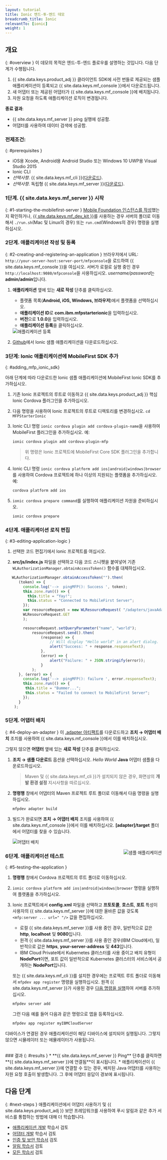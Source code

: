 ```yaml
---
layout: tutorial
title: Ionic 엔드-투-엔드 데모
breadcrumb_title: Ionic
relevantTo: [ionic]
weight: 1
---
```

<!-- NLS_CHARSET=UTF-8 -->
## 개요
{: #overview }
이 데모의 목적은 엔드-투-엔드 플로우를 설명하는 것입니다. 다음 단계가 수행됩니다.

1. {{ site.data.keys.product_adj }} 클라이언트 SDK에 사전 번들로 제공되는 샘플 애플리케이션이 등록되고 {{ site.data.keys.mf_console }}에서 다운로드됩니다.
2. 새 어댑터 또는 제공된 어댑터가 {{ site.data.keys.mf_console }}에 배치됩니다.  
3. 자원 요청을 하도록 애플리케이션 로직이 변경됩니다.

**종료 결과**:

* {{ site.data.keys.mf_server }} ping 실행에 성공함.
* 어댑터를 사용하여 데이터 검색에 성공함.

### 전제조건:
{: #prerequisites }
* iOS용 Xcode, Android용 Android Studio 또는 Windows 10 UWP용 Visual Studio 2015
* Ionic CLI
* *선택사항*. {{ site.data.keys.mf_cli }}([다운로드]({{site.baseurl}}/downloads)).
* *선택사항*. 독립형 {{ site.data.keys.mf_server }}([다운로드]({{site.baseurl}}/downloads)).

### 1단계. {{ site.data.keys.mf_server }} 시작
{: #1-starting-the-mobilefirst-server }
[Mobile Foundation 인스턴스를 작성](../../ibmcloud/using-mobile-foundation)했는지 확인하거나, [{{ site.data.keys.mf_dev_kit }}](../../installation-configuration/development/mobilefirst)를 사용하는 경우 서버의 폴더로 이동해서 `./run.sh`(Mac 및 Linux의 경우) 또는 `run.cmd`(Windows의 경우) 명령을 실행하십시오.

### 2단계. 애플리케이션 작성 및 등록
{: #2-creating-and-registering-an-application }
브라우저에서 URL: `http://your-server-host:server-port/mfpconsole`을 로드하여 {{ site.data.keys.mf_console }}을 여십시오. 서버가 로컬로 실행 중인 경우 `http://localhost:9080/mfpconsole`을 사용하십시오. *username/password*는 **admin/admin**입니다.

1. **애플리케이션** 옆에 있는 **새로 작성** 단추를 클릭하십시오.
    * 플랫폼 목록(**Android, iOS, Windows, 브라우저**)에서 플랫폼을 선택하십시오.
    * **애플리케이션 ID**로 **com.ibm.mfpstarterionic**을 입력하십시오.
    * **버전**으로 **1.0.0**을 입력하십시오.
    * **애플리케이션 등록**을 클릭하십시오.

    <img class="gifplayer" alt="애플리케이션 등록" src="register-an-application-ionic.png"/>

2. [Github](https://github.ibm.com/MFPSamples/MFPStarterIonic)에서 Ionic 샘플 애플리케이션을 다운로드하십시오.

### 3단계: Ionic 애플리케이션에 MobileFirst SDK 추가
{: #adding_mfp_ionic_sdk}

아래 단계에 따라 다운로드한 Ionic 샘플 애플리케이션에 MobileFirst Ionic SDK를 추가하십시오.

1. 기존 Ionic 프로젝트의 루트로 이동하고 {{ site.data.keys.product_adj }} 핵심 Ionic Cordova 플러그인을 추가하십시오.

2. 다음 명령을 사용하여 Ionic 프로젝트의 루트로 디렉토리를 변경하십시오. `cd MFPStarterIonic`

3. Ionic CLI 명령 `ionic cordova plugin add cordova-plugin-name`을 사용하여 MobileFirst 플러그인을 추가하십시오.
예:

   ```bash
   ionic cordova plugin add cordova-plugin-mfp
   ```

   > 위 명령은 Ionic 프로젝트에 MobileFirst Core SDK 플러그인을 추가합니다.

4. Ionic CLI 명령 `ionic cordova platform add ios|android|windows|browser`를 사용하여 Cordova 프로젝트에 하나 이상의 지원되는 플랫폼을 추가하십시오. 예:

   ```bash
   cordova platform add ios
   ```

5. `ionic cordova prepare command`를 실행하여 애플리케이션 자원을 준비하십시오.

   ```bash
   ionic cordova prepare
   ```

### 4단계. 애플리케이션 로직 편집
{: #3-editing-application-logic }
1. 선택한 코드 편집기에서 Ionic 프로젝트를 여십시오.

2. **src/js/index.js** 파일을 선택하고 다음 코드 스니펫을 붙여넣어 기존 `WLAuthorizationManager.obtainAccessToken()` 함수를 대체하십시오.

```javascript
   WLAuthorizationManager.obtainAccessToken("").then(
      (token) => {
        console.log('-->  pingMFP(): Success ', token);
        this.zone.run(() => {
          this.title = "Yay!";
          this.status = "Connected to MobileFirst Server";
        });
        var resourceRequest = new WLResourceRequest( "/adapters/javaAdapter/resource/greet/",
        WLResourceRequest.GET
        );

        resourceRequest.setQueryParameter("name", "world");
            resourceRequest.send().then(
                (response) => {
                    // Will display "Hello world" in an alert dialog.
                    alert("Success: " + response.responseText);
                },
                (error) => {
                    alert("Failure: " + JSON.stringify(error));
                }
            );
      }, (error) => {
        console.log('-->  pingMFP(): failure ', error.responseText);
        this.zone.run(() => {
         this.title = "Bummer...";
         this.status = "Failed to connect to MobileFirst Server";
        });
      }
    );
```

### 5단계. 어댑터 배치
{: #4-deploy-an-adapter }
이 [.adapter 아티팩트](../javaAdapter.adapter)를 다운로드하고 **조치 → 어댑터 배치** 조치를 사용하여 {{ site.data.keys.mf_console }}에서 이를 배치하십시오.

그렇지 않으면 **어댑터** 옆에 있는 **새로 작성** 단추를 클릭하십시오.  

1. **조치 → 샘플 다운로드** 옵션을 선택하십시오. *Hello World* **Java** 어댑터 샘플을 다운로드하십시오.

    > Maven 및 {{ site.data.keys.mf_cli }}가 설치되지 않은 경우, 화면상의 **개발 환경 설정** 지시사항을 따르십시오.

2. **명령행** 창에서 어댑터의 Maven 프로젝트 루트 폴더로 이동해서 다음 명령을 실행하십시오.

    ```bash
    mfpdev adapter build
    ```

3. 빌드가 완료되면 **조치 → 어댑터 배치** 조치를 사용하여 {{ site.data.keys.mf_console }}에서 이를 배치하십시오. **[adapter]/target** 폴더에서 어댑터를 찾을 수 있습니다.

    <img class="gifplayer" alt="어댑터 배치" src="create-an-adapter.png"/>   


<img src="ionicQuickStart.png" alt="샘플 애플리케이션" style="float:right"/>

### 6단계. 애플리케이션 테스트
{: #5-testing-the-application }
1. **명령행** 창에서 Cordova 프로젝트의 루트 폴더로 이동하십시오.
2. `ionic cordova platform add ios|android|windows|browser` 명령을 실행하여 플랫폼을 추가하십시오.
3. Ionic 프로젝트에서 **config.xml** 파일을 선택하고 **프토토콜**, **호스트**, **포트** 특성이 사용자의 {{ site.data.keys.mf_server }}에 대한 올바른 값을 갖도록 `<mfp:server ... url=" "/>` 값을 편집하십시오.
    * 로컬 {{ site.data.keys.mf_server }}를 사용 중인 경우, 일반적으로 값은 **http**, **localhost** 및 **9080**입니다.
    * 원격 {{ site.data.keys.mf_server }}를 사용 중인 경우(IBM Cloud에서), 일반적으로 값은 **https**, **your-server-address** 및 **443**입니다.
    * IBM Cloud Private에서 Kubernetes 클러스터를 사용 중이고 배치 유형이 **NodePort**이면, 포트 값이 일반적으로 Kubernetes 클러스터의 서비스에서 공개하는 **NodePort**입니다.

    또는 {{ site.data.keys.mf_cli }}를 설치한 경우에는 프로젝트 루트 폴더로 이동해서 `mfpdev app register` 명령을 실행하십시오. 원격 {{ site.data.keys.mf_server }}가 사용된 경우 [다음 명령을 실행](../../application-development/using-mobilefirst-cli-to-manage-mobilefirst-artifacts/#add-a-new-server-instance)하여 서버를 추가하십시오.
    ```bash
    mfpdev server add
    ```
     그런 다음 예를 들어 다음과 같은 명령으로 앱을 등록하십시오.
    ```bash
    mfpdev app register myIBMCloudServer
    ```

디바이스가 연결된 경우 애플리케이션이 해당 디바이스에 설치되어 실행됩니다.
그렇지 않으면 시뮬레이터 또는 에뮬레이터가 사용됩니다.

<br clear="all"/>
### 결과
{: #results }
* **{{ site.data.keys.mf_server }} Ping** 단추를 클릭하면 **{{ site.data.keys.mf_server }}에 연결됨**이 표시됩니다.
* 애플리케이션이 {{ site.data.keys.mf_server }}에 연결할 수 있는 경우, 배치된 Java 어댑터를 사용하는 자원 요청 호출이 발생합니다. 그 후에 어댑터 응답이 경보에 표시됩니다.

## 다음 단계
{: #next-steps }
애플리케이션에서 어댑터 사용하기 및 {{ site.data.keys.product_adj }} 보안 프레임워크를 사용하여 푸시 알림과 같은 추가 서비스를 통합하는 방법에 대해 더 학습합니다.

- [애플리케이션 개발](../../application-development/) 학습서 검토
- [어댑터 개발](../../adapters/) 학습서 검토
- [인증 및 보안 학습서](../../authentication-and-security/) 검토
- [알림 학습서](../../notifications/) 검토
- [모든 학습서](../../all-tutorials) 검토
